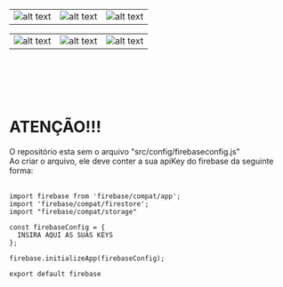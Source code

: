 ||||
|:---:|:---:|:---:|
| ![alt text](https://github.com/satetbr/unibe-app/assets/156530052/7c1dc232-1554-47d8-9408-be912bc04126) | ![alt text](https://github.com/satetbr/unibe-app/assets/156530052/1e610a79-0df1-4c6f-82e5-11d3bdb5aa21) | ![alt text](https://github.com/satetbr/unibe-app/assets/156530052/5c489b09-353b-4b0b-9dd3-9f78efe4823a) |

||||
|:---:|:---:|:---:|
| ![alt text](https://github.com/satetbr/unibe-app/assets/156530052/cbe10262-e3fd-4dd4-a721-49cae9e396b5) | ![alt text](https://github.com/satetbr/unibe-app/assets/156530052/db3873a3-3afe-42be-b62c-4ac2b4e425ae) | ![alt text](https://github.com/satetbr/unibe-app/assets/156530052/22d5441b-7030-422f-a172-523c6e61dc56) |

<br/><br/><br/><br/>
# ATENÇÃO!!!
O repositório esta sem o arquivo "src/config/firebaseconfig.js"</br>
Ao criar o arquivo, ele deve conter a sua apiKey do firebase da seguinte forma:
<br/><br/>

    import firebase from 'firebase/compat/app';
    import 'firebase/compat/firestore';
    import "firebase/compat/storage"
    
    const firebaseConfig = {
      INSIRA AQUI AS SUAS KEYS
    };
    
    firebase.initializeApp(firebaseConfig);
    
    export default firebase
